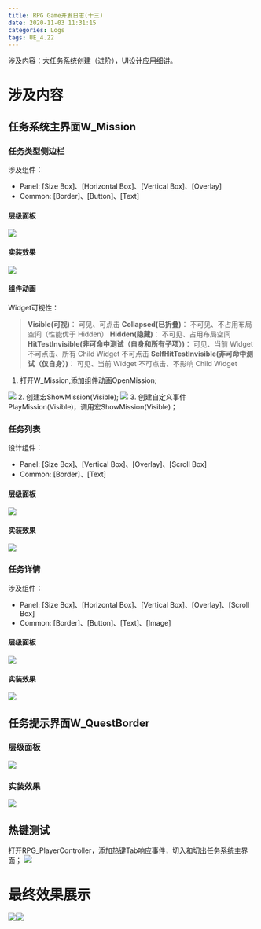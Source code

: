 ```yaml
---
title: RPG Game开发日志(十三)
date: 2020-11-03 11:31:15
categories: Logs
tags: UE_4.22
---
```


涉及内容：大任务系统创建（进阶），UI设计应用细讲。

<!--more-->

# 涉及内容

## 任务系统主界面W_Mission

### 任务类型侧边栏

涉及组件：

- Panel: [Size Box]、[Horizontal Box]、[Vertical Box]、[Overlay]
- Common: [Border]、[Button]、[Text]

#### 层级面板

<img src='https://img-blog.csdnimg.cn/20201103114016404.png'>

#### 实装效果

<img src='https://img-blog.csdnimg.cn/20201103114544272.png'>

#### 组件动画

Widget可视性：

> **Visible(可视)**： 可见、可点击
> **Collapsed(已折叠)**： 不可见、不占用布局空间（性能优于 Hidden）
> **Hidden(隐藏)**： 不可见、占用布局空间
> **HitTestInvisible(非可命中测试（自身和所有子项）)**： 可见、当前 Widget 不可点击、所有 Child Widget 不可点击
> **SelfHitTestInvisible(非可命中测试（仅自身）)**： 可见、当前 Widget 不可点击、不影响 Child Widget

1. 打开W_Mission,添加组件动画OpenMission;
<img src='https://img-blog.csdnimg.cn/20201103120349278.png'>
2. 创建宏ShowMission(Visible);
<img src='https://img-blog.csdnimg.cn/20201103121441665.png'>
3. 创建自定义事件PlayMission(Visible)，调用宏ShowMission(Visible)；

### 任务列表

设计组件：

- Panel: [Size Box]、[Vertical Box]、[Overlay]、[Scroll Box]
- Common: [Border]、[Text]

#### 层级面板

<img src='https://img-blog.csdnimg.cn/20201103114907317.png'>

#### 实装效果

<img src='https://img-blog.csdnimg.cn/20201103114943124.png'>

### 任务详情

涉及组件：

- Panel: [Size Box]、[Horizontal Box]、[Vertical Box]、[Overlay]、[Scroll Box]
- Common: [Border]、[Button]、[Text]、[Image]

#### 层级面板

<img src='https://img-blog.csdnimg.cn/20201103115323410.png'>

#### 实装效果

<img src='https://img-blog.csdnimg.cn/2020110311543341.png'>

## 任务提示界面W_QuestBorder

### 层级面板

<img src='https://img-blog.csdnimg.cn/20201103120105457.png'>

### 实装效果

<img src='https://img-blog.csdnimg.cn/20201103120130439.png'>

## 热键测试

打开RPG_PlayerController，添加热键Tab响应事件，切入和切出任务系统主界面；
<img src='https://img-blog.csdnimg.cn/20201103121909957.png'>

# 最终效果展示

<img src='https://img-blog.csdnimg.cn/2020110311322945.png'><img src='https://img-blog.csdnimg.cn/20201103113402801.png'>